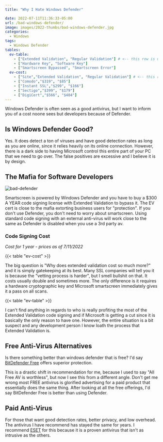 ```yaml
---
title: "Why I Hate Windows Defender"

date: 2022-07-11T11:36:33-05:00
url: /bad-windows-defender/
image: images/2022-thumbs/bad-windows-defender.jpg
categories:
  - Windows
tags:
  - Windows Defender
tables:
  ev-table:
    - ["Extended Validation", "Regular Validation"] # <-- this row is used as the column headers
    - ["Hardware Key", "Software Key"]
    - ["Smartscreen Bypassed", "Smartscreen Error"]
  ev-cost:
    - ["Site","Extended Validation", "Regular Validation"] # <-- this row is used as the column headers
    - ["Comodo","$319", "$85"]
    - ["Instant SSL","$299", "$166"] 
    - ["Sectigo","$399", "$179"] 
    - ["DigiCert","$566", "$404"] 
---
```

Windows Defender is often seen as a good antivirus, but I want to inform you of a cost noone sees but developers because of Defender.
<!--more-->
## Is Windows Defender Good?
Yes. It does detect a ton of viruses and have good detection rates as long as you are online, since it relies heavily on its online connection. However, there is a dark side to having Microsoft control this entire part of your PC that we need to go over. The false positives are excessive and I believe it is by design. 

## The Mafia for Software Developers

![bad-defender](/images/2022-thumbs/bad-windows-defender.jpg)

Smartscreen is powered by Windows Defender and you have to buy a $300 A YEAR code signing license with Extended Validation to bypass it. The EV cert is close to the mafia extorting business users for "protection". If you don't use Defender, you don't need to worry about smartscreen. Using standard code signing with an external anti-virus will work close to the same as Defender is disabled when you use a 3rd party av. 

### Code Signing Cost

_Cost for 1 year - prices as of 7/11/2022_

{{< table "ev-cost" >}}


The big question is "Why does extended validation cost so much more?" and it is simply gatekeeping at its best. Many SSL companies will tell you it is because the "vetting process is harder", but I smell bullshit on that. It costs usually double and sometimes more. The only difference is it requires a hardware cryptographic key and Microsoft smartscreen immediately gives it a pass on all scans. 

{{< table "ev-table" >}}

I can't find anything in regards to who is really profiting the most of the Extended Validation code signing and if Microsoft is getting a cut since it is basically the only reason to have one. However, the entire situation is a bit suspect and any development person I know loath the process that Extended Validation is. 

## Free Anti-Virus Alternatives
Is there something better than windows defender that is free? I'd say [BitDefender Free](https://www.bitdefender.com/solutions/free.html) offers superior protection.

This is a drastic shift in recommendation for me, because I used to say "All Free AV is worthless", but now I see this from a different angle. Don't get me wrong most FREE antivirus is glorified advertising for a paid product that essentially does the same thing. After looking at all the free offerings, I'd say BitDefender Free is better than using Defender. 

## Paid Anti-Virus
For those that want good detection rates, better privacy, and low overhead. The antivirus I have recommend has stayed the same for years. I recommend [ESET](https://christitus.com/antivirus) for this because it is a proven antivirus that isn't as intrusive as the others. 


